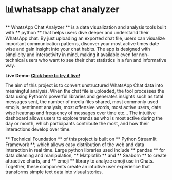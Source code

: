 # 📊whatsapp chat analyzer

** WhatsApp Chat Analyzer ** is a data visualization and analysis tools built with ** python ** that helps users dive deeper and understand their WhatsApp chat. By just uploading an exported chat file, users can visualize important communication patterns, discover your most active times date wise and gain insight into your chat habits. The app is designed with simplicity and interactivity in mind, making it available even for non-technical users who want to see their chat statistics in a fun and informative way.

 **Live Demo:** [**Click here to try it live!**](https://wca-bhagwanji.streamlit.app)

 The aim of this project is to convert unstructured WhatsApp Chat data into meaningful analysis. When the chat file is uploaded, the tool processes the data using Python's powerful libraries and generates insights such as total messages sent, the number of media files shared, most commonly used emojis, sentiment analysis, most offensive words, most active users, date wise heatmap and frequency of messages over time etc... The intuitive dashboard allows users to explore trends as who is most active during the day or month, which participants contribute the most, and how their interactions develop over time.

 ** Technical Foundation ** of this project is built on ** Python Streamlit Framework **, which allows easy distribution of the web and data interaction in real time. Large python libraries used include ** pandas ** for data cleaning and manipulation, ** Matplotlib ** and ** Seaborn ** to create attractive charts, and ** emoji ** library to analyze emoji use in Chats. Together, these components create an intuitive user experience that transforms simple text data into visual stories.
